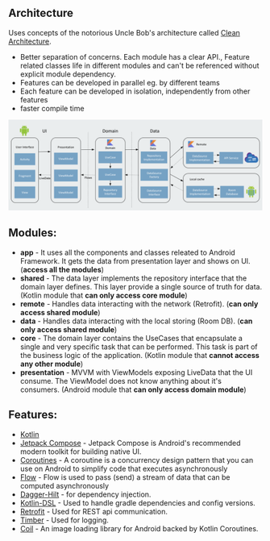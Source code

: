 
## Architecture
Uses concepts of the notorious Uncle Bob's architecture called [Clean Architecture](https://blog.cleancoder.com/uncle-bob/2012/08/13/the-clean-architecture.html).</br>
* Better separation of concerns. Each module has a clear API., Feature related classes life in different modules and can't be referenced without explicit module dependency.
* Features can be developed in parallel eg. by different teams
* Each feature can be developed in isolation, independently from other features
* faster compile time
<img src="art/app_architecture.png">


## Modules:
* **app** - It uses all the components and classes releated to Android Framework. It gets the data from presentation layer and shows on UI. (**access all the modules**)
* **shared** - The data layer implements the repository interface that the domain layer defines. This layer provide a single source of truth for data. (Kotlin module that **can only access core module**)
* **remote** - Handles data interacting with the network (Retrofit). (**can only access shared module**)
* **data** - Handles data interacting with the local storing (Room DB). (**can only access shared module**)
* **core** - The domain layer contains the UseCases that encapsulate a single and very specific task that can be performed. This task is part of the business logic of the application. (Kotlin module that **cannot access any other module**)
* **presentation** - MVVM with ViewModels exposing LiveData that the UI consume. The ViewModel does not know anything about it's consumers. (Android module that **can only access domain module**)


## Features:

- [Kotlin](https://kotlinlang.org/)
- [Jetpack Compose](https://developer.android.com/jetpack/compose) - Jetpack Compose is Android's recommended modern toolkit for building native UI.
- [Coroutines](https://github.com/Kotlin/kotlinx.coroutines) - A coroutine is a concurrency design pattern that you can use on Android to simplify code that executes asynchronously
- [Flow](https://kotlin.github.io/kotlinx.coroutines/kotlinx-coroutines-core/kotlinx.coroutines.flow/) - Flow is used to pass (send) a stream of data that can be computed asynchronously
- [Dagger-Hilt](https://developer.android.com/training/dependency-injection/hilt-android) - for dependency injection.
- [Kotlin-DSL](https://docs.gradle.org/current/userguide/kotlin_dsl.html) - Used to handle gradle dependencies and config versions.
- [Retrofit](https://github.com/square/retrofit) - Used for REST api communication.
- [Timber](https://github.com/JakeWharton/timber) - Used for logging.
- [Coil](https://coil-kt.github.io/coil/) - An image loading library for Android backed by Kotlin Coroutines.
